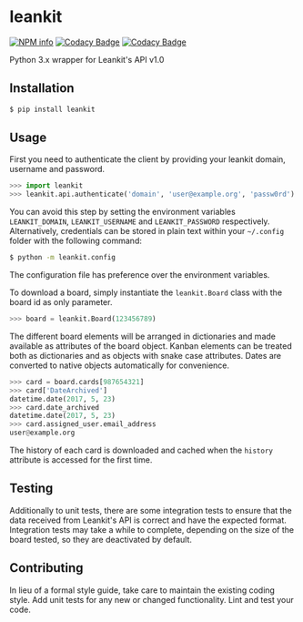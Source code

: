 # leankit

[![NPM info](https://travis-ci.org/Funk66/leankit.svg?branch=master)](https://travis-ci.org/Funk66/leankit.svg?branch=master)
[![Codacy Badge](https://api.codacy.com/project/badge/Grade/3976597cd3694ccba012c1da176fa85f)](https://www.codacy.com/app/Funk66/leankit?utm_source=github.com&amp;utm_medium=referral&amp;utm_content=Funk66/leankit&amp;utm_campaign=Badge_Grade)
[![Codacy Badge](https://api.codacy.com/project/badge/Coverage/3976597cd3694ccba012c1da176fa85f)](https://www.codacy.com/app/Funk66/leankit?utm_source=github.com&utm_medium=referral&utm_content=Funk66/leankit&utm_campaign=Badge_Coverage)

Python 3.x wrapper for Leankit's API v1.0

## Installation

  ```bash
  $ pip install leankit
  ```

## Usage

First you need to authenticate the client by providing your leankit domain, username and password.

  ```python
  >>> import leankit
  >>> leankit.api.authenticate('domain', 'user@example.org', 'passw0rd')
  ```

You can avoid this step by setting the environment variables `LEANKIT_DOMAIN`, `LEANKIT_USERNAME` and `LEANKIT_PASSWORD` respectively.
Alternatively, credentials can be stored in plain text within your `~/.config` folder with the
following command:

  ```bash
  $ python -m leankit.config
  ```

The configuration file has preference over the environment variables.

To download a board, simply instantiate the `leankit.Board` class with the board id as only parameter.

  ```python
  >>> board = leankit.Board(123456789)
  ```

The different board elements will be arranged in dictionaries and made available as attributes of the board object.
Kanban elements can be treated both as dictionaries and as objects with snake case attributes.
Dates are converted to native objects automatically for convenience.

  ```python
  >>> card = board.cards[987654321]
  >>> card['DateArchived']
  datetime.date(2017, 5, 23)
  >>> card.date_archived
  datetime.date(2017, 5, 23)
  >>> card.assigned_user.email_address
  user@example.org
  ```

The history of each card is downloaded and cached when the `history` attribute is accessed for the first time.

## Testing

Additionally to unit tests, there are some integration tests to ensure that the data received from Leankit's API
is correct and have the expected format. Integration tests may take a while to complete, depending on the size
of the board tested, so they are deactivated by default. 

## Contributing

In lieu of a formal style guide, take care to maintain the existing coding style.
Add unit tests for any new or changed functionality. Lint and test your code.
